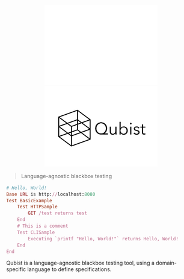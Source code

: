 <p align="center">
<img src="qubist_white.png#gh-dark-mode-only" width="300"></img>
<img src="qubist_black.png#gh-light-mode-only" width="300"></img>
<br/>
</p>

> Language-agnostic blackbox testing

```ruby
# Hello, World!
Base URL is http://localhost:8080
Test BasicExample
    Test HTTPSample
        GET /test returns test
    End
    # This is a comment
    Test CLISample
        Executing `printf "Hello, World!"` returns Hello, World!
    End
End
```
Qubist is a language-agnostic blackbox testing tool, using a domain-specific language to define specifications.
